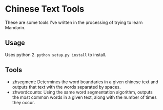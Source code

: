 # Chinese Text Tools

These are some tools I've written in the processing of trying to learn Mandarin.

## Usage

Uses python 2. `python setup.py install` to install.

## Tools

* zhsegment: Determines the word boundaries in a given chinese text and outputs that text with the words separated by spaces.
* zhwordcounts: Using the same word segmentation algorithm, outputs the most common words in a given text, along with the number of times they occur.
